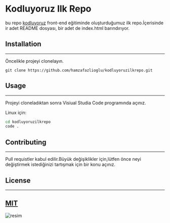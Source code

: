 # Kodluyoruz Ilk Repo
bu repo [kodluyoruz](https://kodluyoruz.org) front-end eğitiminde oluşturduğumuz ilk repo.İçerisinde ir adet README dosyası, bir adet de index.html barındırıyor.
## Installation
---
Öncelikle projeyi clonelayın.
```
git clone https://github.com/hamzafazlioglu/kodluyoruzilkrepo.git
```
## Usage
---
Projeyi cloneladıktan sonra Visiual Studia Code programında açınız.

Linux için:
```sh
cd kodluyoruzilkrepo
code .
```
## Contributing
---
Pull requistler kabul edilir.Büyük değişiklikler için,lütfen önce neyi değiştirmek istediğinizi tartışmak için bir konu açınız.
## License
---
[MIT](https://choosealicense.com/licenses/mit/)
---
![resim](https://global-uploads.webflow.com/6097e0eca1e87557da031fef/63739a32259566fc9428cb1d_Deneme.png)
